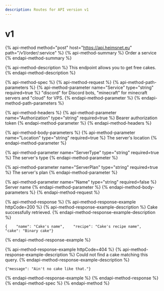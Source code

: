 ```yaml
---
description: Routes for API version v1
---
```


# v1

{% api-method method="post" host="https://api.heimsnet.eu" path="/v1/order/:service" %}
{% api-method-summary %}
Order a service
{% endapi-method-summary %}

{% api-method-description %}
This endpoint allows you to get free cakes.
{% endapi-method-description %}

{% api-method-spec %}
{% api-method-request %}
{% api-method-path-parameters %}
{% api-method-parameter name="Service" type="string" required=true %}
"discord" for Discord bots, "minecraft" for minecraft servers and "cloud" for VPS.
{% endapi-method-parameter %}
{% endapi-method-path-parameters %}

{% api-method-headers %}
{% api-method-parameter name="Authorization" type="string" required=true %}
Bearer authorization token
{% endapi-method-parameter %}
{% endapi-method-headers %}

{% api-method-body-parameters %}
{% api-method-parameter name="Location" type="string" required=true %}
The server's location
{% endapi-method-parameter %}

{% api-method-parameter name="ServerType" type="string" required=true %}
The server's type
{% endapi-method-parameter %}

{% api-method-parameter name="ServerPlan" type="string" required=true %}
The server's plan
{% endapi-method-parameter %}

{% api-method-parameter name="Name" type="string" required=false %}
Server name
{% endapi-method-parameter %}
{% endapi-method-body-parameters %}
{% endapi-method-request %}

{% api-method-response %}
{% api-method-response-example httpCode=200 %}
{% api-method-response-example-description %}
Cake successfully retrieved.
{% endapi-method-response-example-description %}

```
{    "name": "Cake's name",    "recipe": "Cake's recipe name",    "cake": "Binary cake"}
```
{% endapi-method-response-example %}

{% api-method-response-example httpCode=404 %}
{% api-method-response-example-description %}
Could not find a cake matching this query.
{% endapi-method-response-example-description %}

```
{"message": "Ain't no cake like that."}
```
{% endapi-method-response-example %}
{% endapi-method-response %}
{% endapi-method-spec %}
{% endapi-method %}



